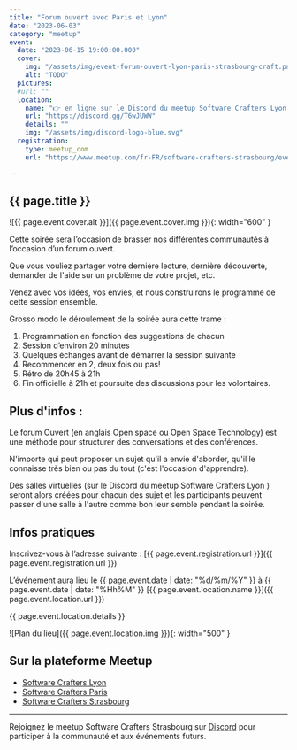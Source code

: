 ```yaml
---
title: "Forum ouvert avec Paris et Lyon"
date: "2023-06-03"
category: "meetup"
event:
  date: "2023-06-15 19:00:00.000"
  cover: 
    img: "/assets/img/event-forum-ouvert-lyon-paris-strasbourg-craft.png"
    alt: "TODO"
  pictures:
  #url: ""
  location:
    name: "👉 en ligne sur le Discord du meetup Software Crafters Lyon 👈"
    url: "https://discord.gg/T6wJUWW"
    details: ""
    img: "/assets/img/discord-logo-blue.svg"
  registration:
    type: meetup_com
    url: "https://www.meetup.com/fr-FR/software-crafters-strasbourg/events/293955159/"

---
```


## {{ page.title }}

![{{ page.event.cover.alt }}]({{ page.event.cover.img }}){: width="600" }

Cette soirée sera l’occasion de brasser nos différentes communautés à l’occasion d’un forum ouvert.

Que vous vouliez partager votre dernière lecture, dernière découverte, demander de l'aide sur un problème de votre projet, etc.

Venez avec vos idées, vos envies, et nous construirons le programme de cette session ensemble.

Grosso modo le déroulement de la soirée aura cette trame :

1. Programmation en fonction des suggestions de chacun
2. Session d’environ 20 minutes
3. Quelques échanges avant de démarrer la session suivante
4. Recommencer en 2, deux fois ou pas!
5. Rétro de 20h45 à 21h
6. Fin officielle à 21h et poursuite des discussions pour les volontaires.

## Plus d'infos :

Le forum Ouvert (en anglais Open space ou Open Space Technology) est une méthode pour structurer des conversations et des conférences.

N'importe qui peut proposer un sujet qu'il a envie d'aborder, qu'il le connaisse très bien ou pas du tout (c'est l'occasion d'apprendre).

Des salles virtuelles (sur le Discord du meetup Software Crafters Lyon ) seront alors créées pour chacun des sujet et les participants peuvent passer d'une salle à l'autre comme bon leur semble pendant la soirée.


## Infos pratiques

Inscrivez-vous à l’adresse suivante : [{{ page.event.registration.url }}]({{ page.event.registration.url }})

L’événement aura lieu le {{ page.event.date | date: "%d/%m/%Y" }} à {{ page.event.date | date: "%Hh%M" }}  [{{ page.event.location.name }}]({{ page.event.location.url }})

{{ page.event.location.details }}

![Plan du lieu]({{ page.event.location.img }}){: width="500" }

## Sur la plateforme Meetup

- [Software Crafters Lyon](https://www.meetup.com/fr-FR/software-craftsmanship-lyon/)
- [Software Crafters Paris](https://www.meetup.com/fr-FR/paris-software-craftsmanship/)
- [Software Crafters Strasbourg](https://www.meetup.com/fr-FR/software-crafters-strasbourg/)

***

Rejoignez le meetup Software Crafters Strasbourg sur [Discord](https://discord.gg/s2USaKanCU) pour participer à la communauté et aux événements futurs.
